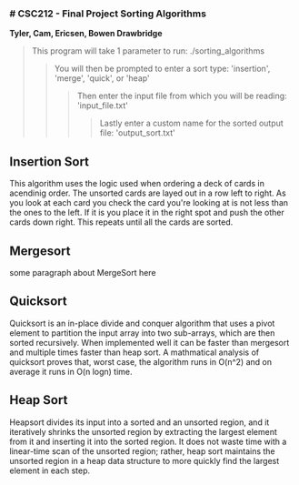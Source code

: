 <h3> # CSC212 - Final Project Sorting Algorithms</h4>

<strong>Tyler, Cam, Ericsen, Bowen Drawbridge</strong>

> This program will take 1 parameter to run: ./sorting_algorithms
>> You will then be prompted to enter a sort type: 'insertion', 'merge', 'quick', or 'heap'
>>> Then enter the input file from which you will be reading: 'input_file.txt'
>>>> Lastly enter a custom name for the sorted output file: 'output_sort.txt'


<h2> Insertion Sort </h2>
<p>This algorithm uses the logic used when ordering a deck of cards in acendinig order. The unsorted cards are layed out in a row left to right. As you look at each card you check the card you're looking at is not less than the ones to the left. If it is you place it in the right spot and push the other cards down right. This repeats until all the cards are sorted.</p>

<h2> Mergesort </h2>
<p>some paragraph about MergeSort here</p>

<h2> Quicksort </h2>
<p>Quicksort is an in-place divide and conquer algorithm that uses a pivot element to partition the input array into two sub-arrays, which are then sorted recursively. When implemented well it can be faster than mergesort and multiple times faster than heap sort. A mathmatical analysis of quicksort proves that, worst case, the algorithm runs in O(n^2) and on average it runs in O(n logn) time.</p>

<h2> Heap Sort </h2>
<p>Heapsort divides its input into a sorted and an unsorted region, and it iteratively shrinks the unsorted region by extracting the largest element from it and inserting it into the sorted region. It does not waste time with a linear-time scan of the unsorted region; rather, heap sort maintains the unsorted region in a heap data structure to more quickly find the largest element in each step.</p>
